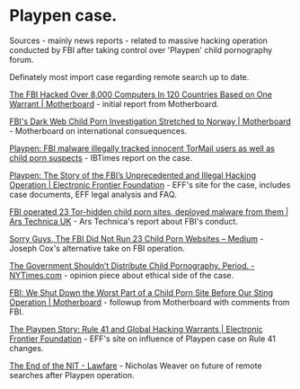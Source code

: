 # Playpen case.

Sources - mainly news reports - related to massive hacking operation conducted by FBI after taking control over 'Playpen' child pornography forum.

Definately most import case regarding remote search up to date.

[The FBI Hacked Over 8,000 Computers In 120 Countries Based on One Warrant | Motherboard](http://motherboard.vice.com/read/fbi-hacked-over-8000-computers-in-120-countries-based-on-one-warrant) - initial report from Motherboard.

[FBI's Dark Web Child Porn Investigation Stretched to Norway | Motherboard](http://motherboard.vice.com/read/fbis-dark-web-child-porn-investigation-stretched-to-norway-playpen?utm_source=mbtwitter) - Motherboard on international consuequences.

[Playpen: FBI malware illegally tracked innocent TorMail users as well as child porn suspects](http://www.ibtimes.co.uk/playpen-fbi-malware-illegally-tracked-innocent-tormail-users-well-paedophiles-1590880) - IBTimes report on the case.

[Playpen: The Story of the FBI’s Unprecedented and Illegal Hacking Operation | Electronic Frontier Foundation](https://www.eff.org/deeplinks/2016/09/playpen-story-fbis-unprecedented-and-illegal-hacking-operation) - EFF's site for the case, includes case documents, EFF legal analysis and FAQ.

[FBI operated 23 Tor-hidden child porn sites, deployed malware from them | Ars Technica UK](http://arstechnica.co.uk/tech-policy/2016/11/fbi-operated-23-tor-hidden-child-porn-sites-deployed-malware-from-them/) - Ars Technica's report about FBI's conduct.

[Sorry Guys, The FBI Did Not Run 23 Child Porn Websites – Medium](https://medium.com/@josephfcox/sorry-guys-the-fbi-did-not-run-23-child-porn-websites-c0457424286b#.989a6p65d) - Joseph Cox's alternative take on FBI operation.

[The Government Shouldn’t Distribute Child Pornography. Period. - NYTimes.com](http://www.nytimes.com/roomfordebate/2016/01/27/the-ethics-of-a-child-pornography-sting/the-government-shouldnt-distribute-child-pornography-period) - opinion piece about ethical side of the case.

[FBI: We Shut Down the Worst Part of a Child Porn Site Before Our Sting Operation | Motherboard](http://motherboard.vice.com/read/fbi-we-shut-down-the-worst-part-of-a-child-porn-site-before-our-sting-operation) - followup from Motherboard with comments from FBI.

[The Playpen Story: Rule 41 and Global Hacking Warrants | Electronic Frontier Foundation](https://www.eff.org/deeplinks/2016/08/illegal-playpen-story-rule-41-and-global-hacking-warrants) - EFF's site on influence of Playpen case on Rule 41 changes.

[The End of the NIT - Lawfare](https://www.lawfareblog.com/end-nit) - Nicholas Weaver on future of remote searches after Playpen operation.
